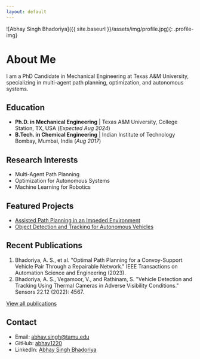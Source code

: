 ```yaml
---
layout: default
---
```


![Abhay Singh Bhadoriya]({{ site.baseurl }}/assets/img/profile.jpg){: .profile-img}

# About Me

I am a PhD Candidate in Mechanical Engineering at Texas A&M University, specializing in multi-agent path planning, optimization, and autonomous systems.



## Education

- **Ph.D. in Mechanical Engineering** | Texas A&M University, College Station, TX, USA (_Expected Aug 2024_)
- **B.Tech. in Chemical Engineering** | Indian Institute of Technology Bombay, Mumbai, India (_Aug 2017_)

## Research Interests

- Multi-Agent Path Planning
- Optimization for Autonomous Systems
- Machine Learning for Robotics

## Featured Projects

- [Assisted Path Planning in an Impeded Environment](/projects#assisted-path-planning)
- [Object Detection and Tracking for Autonomous Vehicles](/projects#object-detection)

## Recent Publications

1. Bhadoriya, A. S., et al. "Optimal Path Planning for a Convoy-Support Vehicle Pair Through a Repairable Network." IEEE Transactions on Automation Science and Engineering (2023).
2. Bhadoriya, A. S., Vegamoor, V., and Rathinam, S. "Vehicle Detection and Tracking Using Thermal Cameras in Adverse Visibility Conditions." Sensors 22.12 (2022): 4567.

[View all publications](/publications)

## Contact

- Email: abhay.singh@tamu.edu
- GitHub: [abhay1220](https://github.com/abhay1220)
- LinkedIn: [Abhay Singh Bhadoriya](https://www.linkedin.com/in/abhay-singh11/)